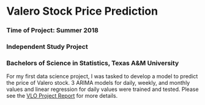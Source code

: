 # Valero Stock Price Prediction
### Time of Project: Summer 2018
### Independent Study Project
### Bachelors of Science in Statistics, Texas A&M University

For my first data science project, I was tasked to develop a model to predict the price of Valero stock. 3 ARIMA models for daily, weekly, and monthly values and linear regression for daily values were trained and tested. Please see the [VLO Project Report](https://github.com/iscarff123/ValeroStockPriceProject/blob/main/VLO%20Project%20Report.pdf) for more details.
